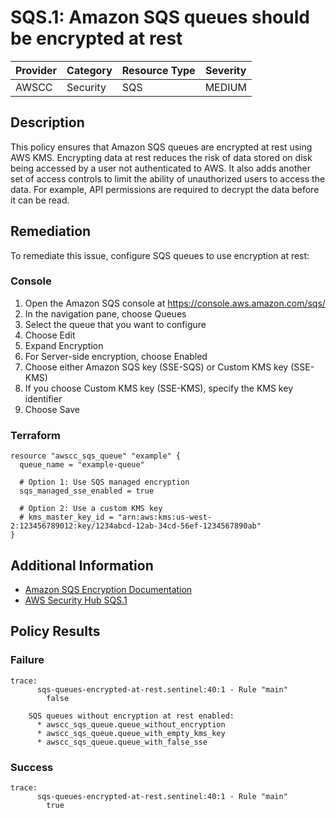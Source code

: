 # SQS.1: Amazon SQS queues should be encrypted at rest

| Provider | Category | Resource Type | Severity |
|----------|----------|--------------|----------|
| AWSCC | Security | SQS | MEDIUM |

## Description

This policy ensures that Amazon SQS queues are encrypted at rest using AWS KMS. Encrypting data at rest reduces the risk of data stored on disk being accessed by a user not authenticated to AWS. It also adds another set of access controls to limit the ability of unauthorized users to access the data. For example, API permissions are required to decrypt the data before it can be read.

## Remediation

To remediate this issue, configure SQS queues to use encryption at rest:

### Console

1. Open the Amazon SQS console at https://console.aws.amazon.com/sqs/
2. In the navigation pane, choose Queues
3. Select the queue that you want to configure
4. Choose Edit
5. Expand Encryption
6. For Server-side encryption, choose Enabled
7. Choose either Amazon SQS key (SSE-SQS) or Custom KMS key (SSE-KMS)
8. If you choose Custom KMS key (SSE-KMS), specify the KMS key identifier
9. Choose Save

### Terraform

```hcl
resource "awscc_sqs_queue" "example" {
  queue_name = "example-queue"
  
  # Option 1: Use SQS managed encryption
  sqs_managed_sse_enabled = true
  
  # Option 2: Use a custom KMS key
  # kms_master_key_id = "arn:aws:kms:us-west-2:123456789012:key/1234abcd-12ab-34cd-56ef-1234567890ab"
}
```

## Additional Information

- [Amazon SQS Encryption Documentation](https://docs.aws.amazon.com/AWSSimpleQueueService/latest/SQSDeveloperGuide/sqs-server-side-encryption.html)
- [AWS Security Hub SQS.1](https://docs.aws.amazon.com/securityhub/latest/userguide/securityhub-standards-fsbp-controls.html#fsbp-sqs-1)

## Policy Results

### Failure

```
trace:
      sqs-queues-encrypted-at-rest.sentinel:40:1 - Rule "main"
        false

    SQS queues without encryption at rest enabled:
      * awscc_sqs_queue.queue_without_encryption
      * awscc_sqs_queue.queue_with_empty_kms_key
      * awscc_sqs_queue.queue_with_false_sse
```

### Success

```
trace:
      sqs-queues-encrypted-at-rest.sentinel:40:1 - Rule "main"
        true
```
